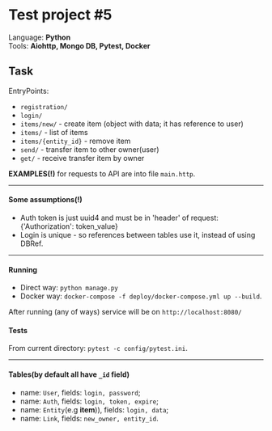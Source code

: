 Test project #5
=================

Language: **Python**  
Tools: **Aiohttp, Mongo DB, Pytest, Docker**  

Task
------

EntryPoints:

- `registration/`
- `login/`
- `items/new/` - create item (object with data;  it has reference to user)
- `items/` -  list of items
- `items/{entity_id}` - remove item
- `send/` -  transfer item to other owner(user)
- `get/` -  receive transfer item by owner

**EXAMPLES(!)** for requests to API are into file `main.http`.

-------

#### Some assumptions(!)

- Auth token is just uuid4 and must be in 'header' of request: {'Authorization': token_value}
- Login is unique - so references between tables use it, instead of using DBRef.

-------

#### Running

- Direct way: `python manage.py`
- Docker way: `docker-compose -f deploy/docker-compose.yml up --build`.

After running (any of ways) service will be on `http://localhost:8080/`  

#### Tests

From current directory: `pytest -c config/pytest.ini`.

-------

#### Tables(by default all have `_id` field)

- name: `User`, fields: `login, password`;
- name: `Auth`, fields: `login, token, expire`;
- name: `Entity`(e.g **item**)), fields: `login, data`;
- name: `Link`, fields: `new_owner, entity_id`.
